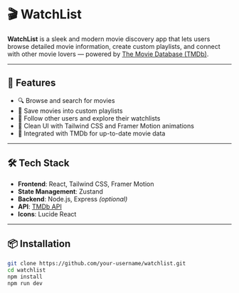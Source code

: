 # 🎬 WatchList

**WatchList** is a sleek and modern movie discovery app that lets users browse detailed movie information, create custom playlists, and connect with other movie lovers — powered by [The Movie Database (TMDb)](https://www.themoviedb.org/).

---

## 🚀 Features

- 🔍 Browse and search for movies
- 📂 Save movies into custom playlists
- 👥 Follow other users and explore their watchlists
- 🎨 Clean UI with Tailwind CSS and Framer Motion animations
- 🔗 Integrated with TMDb for up-to-date movie data

---

## 🛠️ Tech Stack

- **Frontend**: React, Tailwind CSS, Framer Motion
- **State Management**: Zustand
- **Backend**: Node.js, Express *(optional)*
- **API**: [TMDb API](https://developer.themoviedb.org/)
- **Icons**: Lucide React

---

## 📦 Installation

```bash
git clone https://github.com/your-username/watchlist.git
cd watchlist
npm install
npm run dev
